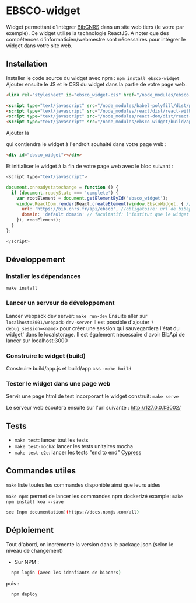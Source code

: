 # EBSCO-widget

Widget permettant d'intégrer [BibCNRS](https://bib.cnrs.fr) dans un site web tiers (le votre par exemple). Ce widget utilise la technologie ReactJS. A noter que des compétences d'informaticien/webmestre sont nécessaires pour intégrer le widget dans votre site web.

## Installation
Installer le code source du widget avec npm : `npm install ebsco-widget`
Ajouter ensuite le JS et le CSS du widget dans la partie <head> de votre page web.
```html
<link rel="stylesheet" id="ebsco_widget-css" href="/node_modules/ebsco-widget/build/app.css?ver=0.13.1" type="text/css" media="all">

<script type="text/javascript" src="/node_modules/babel-polyfill/dist/polyfill.js?ver=6.16.0"></script>
<script type="text/javascript" src="/node_modules/react/dist/react-with-addons.js?ver=15.3.2"></script>
<script type="text/javascript" src="/node_modules/react-dom/dist/react-dom.js?ver=15.3.2"></script>
<script type="text/javascript" src="/node_modules/ebsco-widget/build/app.js?ver=0.13.1"></script>
```

Ajouter la <div> qui contiendra le widget à l'endroit souhaité dans votre page web :
```html
<div id="ebsco_widget"></div>
```
Et initialiser le widget à la fin de votre page web avec le bloc suivant :
```js
<script type="text/javascript">

document.onreadystatechange = function () {
  if (document.readyState === 'complete') {
    var rootElement = document.getElementById('ebsco_widget');
    window.ReactDom.render(React.createElement(window.EbscoWidget, { // options
      url: 'https://bib.cnrs.fr/api/ebsco', //obligatoire: url de bibapi
      domain: 'default domain' // facultatif: l'institut que le widget utlisera par défaut si disponible
    }), rootElement);
  }
};

</script>
```

## Développement

### Installer les dépendances
    make install
### Lancer un serveur de développement
Lancer webpack dev server: `make run-dev`
Ensuite aller sur `localhost:3001/webpack-dev-server`
Il est possible d'ajouter `?debug_session=<name>` pour créer une session qui sauvegardera l'état du widget' dans le localstorage.
Il est également  nécessaire d'avoir BibApi de lancer sur  localhost:3000

### Construire le widget (build)
Construire build/app.js et build/app.css : `make build`

### Tester le widget dans une page web

Servir une page html de test incorporant le widget construit: `make serve`

Le serveur web écoutera ensuite sur l'url suivante : http://127.0.0.1:3002/

## Tests

- `make test`: lancer tout les tests
- `make test-mocha`: lancer les tests unitaires mocha
- `make test-e2e`: lancer les tests "end to end" [Cypress](https://docs.cypress.io/)

## Commandes utiles

`make` liste toutes les commandes disponible ainsi que leurs aides

`make npm`: permet de lancer les commandes npm dockerizé
example: `make npm install koa --save`

```sh
see [npm documentation](https://docs.npmjs.com/all)
```

## Déploiement

Tout d'abord, on incrémente la version dans le package.json (selon le niveau de changement)

- Sur NPM : 
```bash
  npm login (avec les idenfiants de bibcnrs)
```
 puis :
```bash
  npm deploy
```